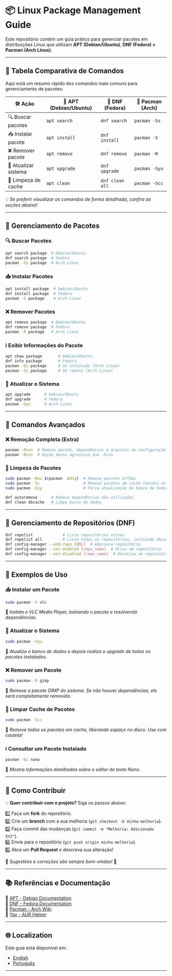 # 📦 Linux Package Management Guide

Este repositório contém um guia prático para gerenciar pacotes em distribuições Linux que utilizam **APT (Debian/Ubuntu)**, **DNF (Fedora)** e **Pacman (Arch Linux)**.

---

## 📌 Tabela Comparativa de Comandos

Aqui está um resumo rápido dos comandos mais comuns para gerenciamento de pacotes:

| 🛠️ Ação             | 🐧 APT (Debian/Ubuntu) | 🔵 DNF (Fedora)  | 🔴 Pacman (Arch)  |
|------------------|-------------------|---------------|----------------|
| 🔍 Buscar pacotes  | `apt search`      | `dnf search`  | `pacman -Ss`  |
| 📥 Instalar pacote | `apt install`     | `dnf install` | `pacman -S`   |
| ❌ Remover pacote  | `apt remove`      | `dnf remove`  | `pacman -R`   |
| 🔄 Atualizar sistema | `apt upgrade`     | `dnf upgrade` | `pacman -Syu` |
| 🧹 Limpeza de cache | `apt clean`       | `dnf clean all` | `pacman -Scc` |

💡 *Se preferir visualizar os comandos de forma detalhada, confira as seções abaixo!*

---

## 🔹 Gerenciamento de Pacotes

### 🔍 Buscar Pacotes
```sh
apt search package  # Debian/Ubuntu
dnf search package  # Fedora
pacman -Ss package  # Arch Linux
```

### 📥 Instalar Pacotes
```sh
apt install package  # Debian/Ubuntu
dnf install package  # Fedora
pacman -S package    # Arch Linux
```

### ❌ Remover Pacotes
```sh
apt remove package  # Debian/Ubuntu
dnf remove package  # Fedora
pacman -R package   # Arch Linux
```

### ℹ️ Exibir Informações do Pacote
```sh
apt show package       # Debian/Ubuntu
dnf info package       # Fedora
pacman -Qi package     # Se instalado (Arch Linux)
pacman -Si package     # Se remoto (Arch Linux)
```

### 🔄 Atualizar o Sistema
```sh
apt upgrade      # Debian/Ubuntu
dnf upgrade      # Fedora
pacman -Syu      # Arch Linux
```

---

## 🔹 Comandos Avançados

### ❌ Remoção Completa (Extra)
```sh
pacman -Rssn  # Remove pacote, dependências e arquivos de configuração
pacman -Rcun  # Opção menos agressiva que -Rssn
```

### 🧹 Limpeza de Pacotes
```sh
sudo pacman -Rns $(pacman -Qdtq)  # Remove pacotes órfãos
sudo pacman -Sc                   # Remove pacotes em cache (exceto os mais recentes)
sudo pacman -Syy                  # Força atualização do banco de dados
```
```sh
dnf autoremove      # Remove dependências não utilizadas
dnf clean dbcache   # Limpa banco de dados
```

---

## 🔹 Gerenciamento de Repositórios (DNF)
```sh
dnf repolist             # Lista repositórios ativos
dnf repolist all         # Lista todos os repositórios, incluindo desativados
dnf config-manager --add-repo [URL]  # Adiciona repositório
dnf config-manager --set-enabled [repo_name]  # Ativa um repositório
dnf config-manager --set-disabled [repo_name]  # Desativa um repositório
```

---

## 🔹 Exemplos de Uso

### 📥 Instalar um Pacote
```sh
sudo pacman -S vlc
```
📌 *Instala o VLC Media Player, baixando o pacote e resolvendo dependências.*

### 🔄 Atualizar o Sistema
```sh
sudo pacman -Syu
```
📌 *Atualiza o banco de dados e depois realiza o upgrade de todos os pacotes instalados.*

### ❌ Remover um Pacote
```sh
sudo pacman -R gimp
```
📌 *Remove o pacote GIMP do sistema. Se não houver dependências, ele será completamente removido.*

### 🧹 Limpar Cache de Pacotes
```sh
sudo pacman -Scc
```
📌 *Remove todos os pacotes em cache, liberando espaço no disco. Use com cautela!*

### ℹ️ Consultar um Pacote Instalado
```sh
pacman -Qi nano
```
📌 *Mostra informações detalhadas sobre o editor de texto Nano.*

---

## 🤝 Como Contribuir

💡 **Quer contribuir com o projeto?** Siga os passos abaixo:

1️⃣ Faça um **fork** do repositório.  
2️⃣ Crie um **branch** com a sua melhoria (`git checkout -b minha-melhoria`).  
3️⃣ Faça commit das mudanças (`git commit -m "Melhoria: Adicionado XYZ"`).  
4️⃣ Envie para o repositório (`git push origin minha-melhoria`).  
5️⃣ Abra um **Pull Request** e descreva sua alteração!  

📢 *Sugestões e correções são sempre bem-vindas!* 🚀

---

## 📚 Referências e Documentação

📖 [APT - Debian Documentation](https://wiki.debian.org/Apt)  
📖 [DNF - Fedora Documentation](https://dnf.readthedocs.io/en/latest/)  
📖 [Pacman - Arch Wiki](https://wiki.archlinux.org/title/Pacman)  
📖 [Yay - AUR Helper](https://github.com/Jguer/yay)  

---





## 🌐 Localization

Este guia está disponível em:
- [English](README_EN.md)
- [Português](README.md)

---
